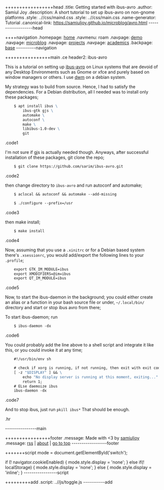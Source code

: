 +++++++++++++++++head
.title: Getting started with ibus-avro
.author: Samiul Joy
.description: A short tutorial to set up ibus-avro on non-gnome platforms
.style: ..//css/maind.css
.style: ..//css/main.css
.name-generator: Tutorial
.canonical-link: https://samiuljoy.github.io/microblog/avro.html
-------------------head

++++navigation
.homepage: [home](..//index.html)
.navmenu: roam
.navpage: [demo](..//demo/base.html)
.navpage: [microblog](..//microblog/base.html)
.navpage: [projects](..//projects/base.html)
.navpage: [academics](..//academics/base.html)
.backpage: [base](base.html)
----------navigation

++++++++++++++++main
.ce header2: ibus-avro

 This is a tutorial on setting up [ibus-avro](https://github.com/sarim/ibus-avro) on Linux systems that are devoid of any Desktop Environments such as Gnome or xfce and purely based on window managers or others. I use [dwm](https://suckless.org/) on a debian system.

My strategy was to build from source. Hence, I had to satisfy the dependencies. For a Debian distribution, all I needed was to install only these packages;

```1
	$ apt install ibus \
		ibus-gtk gjs \
		automake \
		autoconf \
		make \
		libibus-1.0-dev \
		git
```
.code1

I'm not sure if gjs is actually needed though. Anyways, after successful installation of these packages, git clone the repo;

```2
	$ git clone https://github.com/sarim/ibus-avro.git
```
.code2

then change directory to `ibus-avro` and run autoconf and automake;

```3
	$ aclocal && autoconf && automake --add-missing

	$ ./configure --prefix=/usr

```
.code3

then make install;

```4
	$ make install
```
.code4

Now, assuming that you use a `.xinitrc` or for a Debian based system there's `.xsessionrc`, you would add/export the following lines to your `.profile`;

```5
	export GTK_IM_MODULE=ibus
	export XMODIFIERS=@im=ibus
	export QT_IM_MODULE=ibus
```
.code5

Now, to start the ibus-daemon in the background; you could either create an alias or a function in your bash source file or under, `~/.local/bin/` directory and start or stop ibus avro from there;

To start ibus-daemon; run

```6
	$ ibus-daemon -dx
```
.code6

You could probably add the line above to a shell script and integrate it like this, or you could invoke it at any time;

```7
	#!/usr/bin/env sh

	# check if xorg is running, if not running, then exit with exit code 1
	[ -z "$DISPLAY" ] && \
		echo "No display server is running at this moment, exiting..." && \
		return 1;
	# ELse daemoize ibus
	ibus-daemon -dx
```
.code7

And to stop ibus, just run `pkill ibus*` That should be enough.

.hr

----------------main

++++++++++++++++footer
.message: Made with <3 by [samiuljoy](https://github.com/samiuljoy)
.message: [rss](/rss.xml) | [about](/about.html) | [go to top](#)
------------------footer

+++++++script
mode = document.getElementById('switch');

if (! navigator.cookieEnabled) {
	mode.style.display = 'none';
}
else if(! localStorage) {
	mode.style.display = 'none';
}
else {
	mode.style.display = 'inline';
}
-----------------script

+++++++++add
.script: ..//js/toggle.js
-----------add

